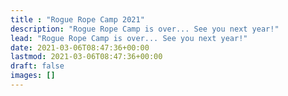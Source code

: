 ```yaml
---
title : "Rogue Rope Camp 2021"
description: "Rogue Rope Camp is over... See you next year!"
lead: "Rogue Rope Camp is over... See you next year!"
date: 2021-03-06T08:47:36+00:00
lastmod: 2021-03-06T08:47:36+00:00
draft: false
images: []
---
```

